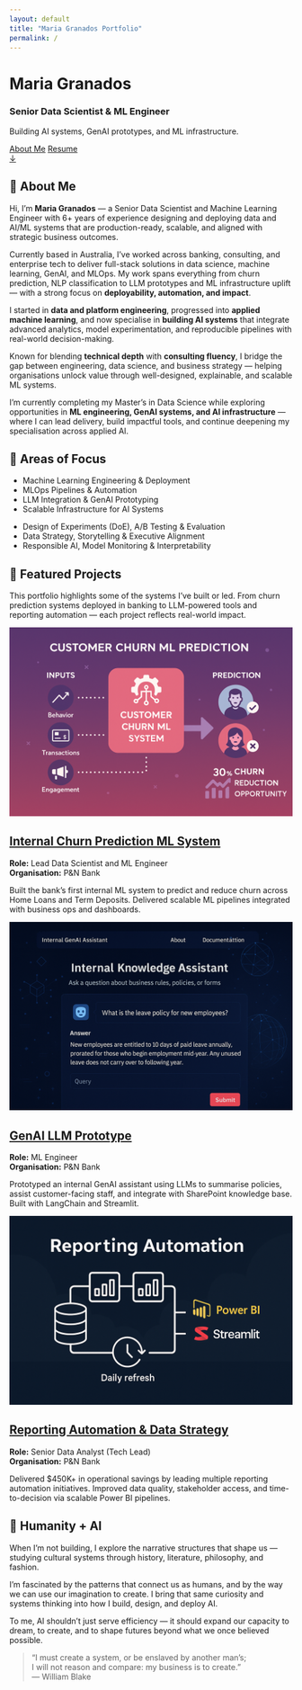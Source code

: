 ```yaml
---
layout: default
title: "Maria Granados Portfolio"
permalink: /
---
```


<!-- HERO SECTION -->
<div id="hero-diagonal">
  <div class="container text-center text-white">
    <h1><strong>Maria Granados</strong></h1>
    <h3>Senior Data Scientist & ML Engineer</h3>
    <p>Building AI systems, GenAI prototypes, and ML infrastructure.</p>
    <a href="#about-me" class="btn btn-light m-2">About Me</a>
    <a href="/cv/" class="btn btn-outline-light m-2">Resume</a>
    <div class="scroll-cue mt-5"><a href="#about-me">↓</a></div>
  </div>
</div>

<!-- ABOUT ME -->
<section id="about-me" class="card-section light-bg">
  <div class="inner-card">
    <h2>🙋 About Me</h2>
    <p>Hi, I’m <strong>Maria Granados</strong> — a Senior Data Scientist and Machine Learning Engineer with 6+ years of experience designing and deploying data and AI/ML systems that are production-ready, scalable, and aligned with strategic business outcomes.</p>
    <p>Currently based in Australia, I’ve worked across banking, consulting, and enterprise tech to deliver full-stack solutions in data science, machine learning, GenAI, and MLOps. My work spans everything from churn prediction, NLP classification to LLM prototypes and ML infrastructure uplift — with a strong focus on <strong>deployability, automation, and impact</strong>.</p>
    <p>I started in <strong>data and platform engineering</strong>, progressed into <strong>applied machine learning</strong>, and now specialise in <strong>building AI systems</strong> that integrate advanced analytics, model experimentation, and reproducible pipelines with real-world decision-making.</p>
    <p>Known for blending <strong>technical depth</strong> with <strong>consulting fluency</strong>, I bridge the gap between engineering, data science, and business strategy — helping organisations unlock value through well-designed, explainable, and scalable ML systems.</p>
    <p>I’m currently completing my Master’s in Data Science while exploring opportunities in <strong>ML engineering, GenAI systems, and AI infrastructure</strong> — where I can lead delivery, build impactful tools, and continue deepening my specialisation across applied AI.</p>
  </div>
</section>

<!-- AREAS OF FOCUS -->
<section id="focus-areas" class="card-section dark-bg">
  <div class="inner-card">
    <h2>🧠 Areas of Focus</h2>
    <div class="row">
      <div class="col-md-6">
        <ul>
          <li>Machine Learning Engineering & Deployment</li>
          <li>MLOps Pipelines & Automation</li>
          <li>LLM Integration & GenAI Prototyping</li>
          <li>Scalable Infrastructure for AI Systems</li>
        </ul>
      </div>
      <div class="col-md-6">
        <ul>
          <li>Design of Experiments (DoE), A/B Testing & Evaluation</li>
          <li>Data Strategy, Storytelling & Executive Alignment</li>
          <li>Responsible AI, Model Monitoring & Interpretability</li>
        </ul>
      </div>
    </div>
  </div>
</section>

<!-- PROJECTS INTRO -->
<section id="projects" class="card-section light-bg">
  <div class="inner-card">
    <h2>🚀 Featured Projects</h2>
    <p class="text-center mb-5"> 
      This portfolio highlights some of the systems I’ve built or led. From churn prediction systems deployed in banking to LLM-powered tools and reporting automation — each project reflects real-world impact.
    </p>
  </div>
</section>

<!-- PROJECT 1 -->
<section class="card-section dark-bg">
  <div class="inner-card row align-items-center">
    <div class="col-md-6">
      <img src="/assets/img/churn-header.png" alt="Churn Prediction System" class="img-fluid rounded shadow">
    </div>
    <div class="col-md-6">
      <h2><a href="{{ '/churn-prediction' | relative_url }}" class="project-link">Internal Churn Prediction ML System</a></h2>
      <p><strong>Role:</strong> Lead Data Scientist and ML Engineer<br/>
      <strong>Organisation:</strong> P&N Bank</p>
      <p>Built the bank’s first internal ML system to predict and reduce churn across Home Loans and Term Deposits. Delivered scalable ML pipelines integrated with business ops and dashboards.</p>
    </div>
  </div>
</section>

<!-- PROJECT 2 -->
<section class="card-section light-bg">
  <div class="inner-card row align-items-center flex-row-reverse">
    <div class="col-md-6">
      <img src="/assets/img/genai-header.png" alt="GenAI LLM Prototype" class="img-fluid rounded shadow">
    </div>
    <div class="col-md-6">
      <h2><a href="{{ '/llm-genai-prototype' | relative_url }}" class="project-link">GenAI LLM Prototype</a></h2>
      <p><strong>Role:</strong> ML Engineer<br/>
      <strong>Organisation:</strong> P&N Bank</p>
      <p>Prototyped an internal GenAI assistant using LLMs to summarise policies, assist customer-facing staff, and integrate with SharePoint knowledge base. Built with LangChain and Streamlit.</p>
    </div>
  </div>
</section>

<!-- PROJECT 3 -->
<section class="card-section dark-bg">
  <div class="inner-card row align-items-center">
    <div class="col-md-6">
      <img src="/assets/img/reporting.png" alt="Reporting Automation" class="img-fluid rounded shadow">
    </div>
    <div class="col-md-6">
      <h2><a href="{{ '/reporting-automation' | relative_url }}" class="project-link">Reporting Automation & Data Strategy</a></h2>
      <p><strong>Role:</strong> Senior Data Analyst (Tech Lead)<br/>
      <strong>Organisation:</strong> P&N Bank</p>
      <p>Delivered $450K+ in operational savings by leading multiple reporting automation initiatives. Improved data quality, stakeholder access, and time-to-decision via scalable Power BI pipelines.</p>
    </div>
  </div>
</section>

<!-- HUMANITY + AI -->
<section class="card-section light-bg">
  <div class="inner-card">
    <h2>🎨 Humanity + AI</h2>
    <p>When I’m not building, I explore the narrative structures that shape us — studying cultural systems through history, literature, philosophy, and fashion.</p>
    <p>I’m fascinated by the patterns that connect us as humans, and by the way we can use our imagination to create. I bring that same curiosity and systems thinking into how I build, design, and deploy AI.</p>
    <p>To me, AI shouldn’t just serve efficiency — it should expand our capacity to dream, to create, and to shape futures beyond what we once believed possible.</p>
  </div>
</section>

<!-- WILLIAM BLAKE QUOTE -->
<section class="card-section dark-bg">
  <div class="inner-card">
    <blockquote>
      <p>
        “I must create a system, or be enslaved by another man’s;<br>
        I will not reason and compare: my business is to create.”<br>
        — William Blake
      </p>
    </blockquote>
  </div>
</section>
